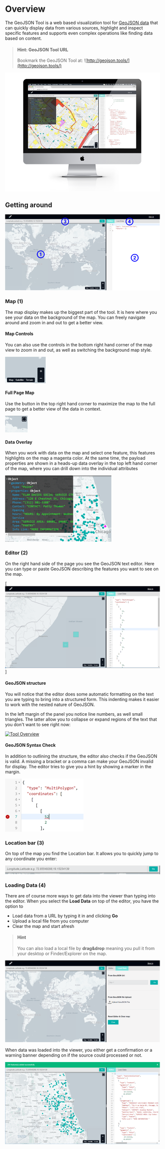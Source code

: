 # Overview

The GeoJSON Tool is a web based visualization tool for [GeoJSON data](topics/geojsonbasics.md)
that can quickly display data from various sources, highlight and inspect specific features and supports even complex operations like finding data based on content.

> #### Hint: GeoJSON Tool URL
>
> Bookmark the GeoJSON Tool at:
> ![http://geojson.tools/](http://geojson.tools/)

![Data Hub GeoJSON Tool](images/viewer.png)

## Getting around

![Tool Overview](images/viewer-parts.png)

### Map (1)

The map display makes up the biggest part of the tool. It is here where you see your data on the
background of the map.
You can freely navigate around and zoom in and out to get a better view.

#### Map Controls

You can also use the controls in the bottom right hand corner of the map view to zoom in and out, as
well as switching the background map style.

![Tool Overview](images/viewer-map-controls.png)

#### Full Page Map

Use the button in the top right hand corner to maximize the map to the full page to get a better view
of the data in context.

![Tool Overview](images/viewer-map-full.png)

#### Data Overlay

When you work with data on the map and select one feature, this features highlights on the map a
magenta color. At the same time, the payload properties are shown in a heads-up data overlay in
the top left hand corner of the map, where you can drill down into the individual attributes

![Tool Overview](images/viewer-map-hud.png)

### Editor (2)

On the right hand side of the page you see the GeoJSON text editor. Here you can type or paste
GeoJSON describing the features you want to see on the map.

[![Tool Overview](images/viewer-editor.png)]

#### GeoJSON structure

 You will notice that the editor does some automatic formatting on the text you
 are typing to bring into a structured form. This indenting makes it easier to work
 with the nested nature of GeoJSON.

 In the left margin of the panel you notice line numbers, as well small triangles.
 The latter allow you to collapse or expand regions of the text that you don't want
 to see right now:

 [![Tool Overview](https://www.here.xyz/assets/images/viewer-editor-collapse.png)](https://www.here.xyz/assets/images/viewer-editor-collapse.png)

#### GeoJSON Syntax Check

In addition to outlining the structure, the editor also checks if the GeoJSON is valid.
 A missing a bracket or a comma can make your GeoJSON invalid for display. The editor tries
 to give you a hint by showing a marker in the margin.

![Tool Overview](images/viewer-editor-syntax.png)

### Location bar (3)

On top of the map you find the Location bar. It allows you to quickly jump to any coordinate you enter:

![Tool Overview](images/viewer-bar.png)

### Loading Data (4)

There are of course more ways to get data into the viewer than typing into the editor. When you select the
**Load Data** on top of the editor, you have the option to

* Load data from a URL by typing it in and clicking **Go**
* Upload a local file from you computer
* Clear the map and start afresh

> #### Hint
>
> You can also load a local file by **drag&drop** meaning you pull it from your desktop or
> Finder/Explorer on the map.

![Tool Overview](images/viewer-load.png)

When data was loaded into the viewer, you either get a confirmation or a warning banner depending on if the
source could processed or not.

![Tool Overview](images/viewer-load-banner.png)
